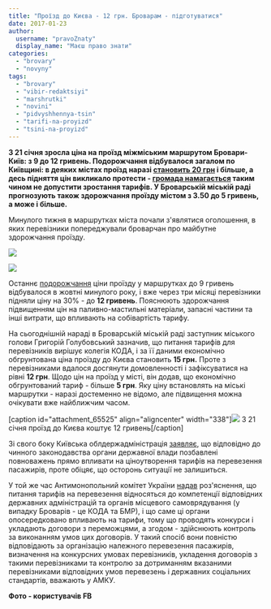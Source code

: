 ```yaml
---
title: "Проїзд до Києва - 12 грн. Броварам - підготуватися"
date: 2017-01-23
author: 
  username: "pravoZnaty"
  display_name: "Маєш право знати"
categories: 
  - "brovary"
  - "novyny"
tags: 
  - "brovary"
  - "vibir-redaktsiyi"
  - "marshrutki"
  - "novini"
  - "pidvyshhennya-tsin"
  - "tarifi-na-proyizd"
  - "tsini-na-proyizd"
---
```


**З 21 січня зросла ціна на проїзд міжміським маршрутом Бровари-Київ: з 9 до 12 гривень. Подорожчання відбувалося загалом по Київщині: в деяких містах проїзд наразі [становить 20 грн](http://bigkiev.com.ua/content/proezd-v-prigorodnyh-marshrutkah-podorozhal-do-20-griven) і більше, а десь підняття цін викликало протести - [громада намагається](https://www.facebook.com/trypilskiikrai/videos/597887127076758/?pnref=story) таким чином не допустити зростання тарифів. У Броварській міській раді прогнозують також здорожчання проїзду містом з 3.50 до 5 гривень, а може і більше.**

Минулого тижня в маршрутках міста почали з'являтися оголошення, в яких перевізники попереджували броварчан про майбутне здорожчання проїзду.

[![](https://mpz.brovary.org/wp-content/uploads/2017/01/15978045_10211583890134008_5507108044773973122_n.jpg)](https://mpz.brovary.org/wp-content/uploads/2017/01/15978045_10211583890134008_5507108044773973122_n.jpg)

[![](https://mpz.brovary.org/wp-content/uploads/2017/01/16117815_1243915919020372_1085890648_n.jpg)](https://mpz.brovary.org/wp-content/uploads/2017/01/16117815_1243915919020372_1085890648_n.jpg)

Останнє [подорожчання](https://mpz.brovary.org/9-grn-za-proyizd-u-marshrutkah-kyyiv-brovary-chergove-zdorozhchannya-proyizdu/) ціни проїзду у маршрутках до 9 гривень відбувалося в жовтні минулого року, і вже через три місяці перевізники підняли ціну на 30% - до **12 гривень**. Пояснюють здорожчання підвищенням цін на паливно-мастильні матеріали, запасні частини та інші витрати, що впливають на собівартість тарифу.

На сьогоднішній нараді в Броварській міській раді заступник міського голови Григорій Голубовський зазначив, що питання тарифів для перевізників вирішує колегія КОДА, і за її даними економічно обгрунтована ціна проїзду до Києва становить **15 грн.** Проте з перевізниками вдалося досгянути домовленності і зафіксуватися на рівні **12 грн**. Щодо цін на проїзд у місті, він додав, що економічно обгрунтований тариф - більше **5 грн**. Яку ціну встановлять на міські маршрутки - наразі достеменно не відомо, але підвищення можна очікувати вже найближчим часом.

\[caption id="attachment\_65525" align="aligncenter" width="338"\][![](https://mpz.brovary.org/wp-content/uploads/2017/01/16178740_10211622085248862_333809557241591649_o.jpg)](https://mpz.brovary.org/wp-content/uploads/2017/01/16178740_10211622085248862_333809557241591649_o.jpg) З 21 січня проїзд до Києва коштує 12 гривень\[/caption\]

Зі свого боку Київська облдержадміністрація [заявляє](http://koda.gov.ua/news/pereviznikiv-kiivshhini-zmusyat-obgru/), що відповідно до чинного законодавства органи державної влади позбавлені повноважень прямо впливати на ціноутворення тарифів на перевезення пасажирів, проте обіцяє, що осторонь ситуації не залишиться.

У той же час Антимонопольний комітет України [надав](http://www.amc.gov.ua/amku/control/main/uk/publish/article/132816) роз'яснення, що питання тарифів на перевезення відносяться до компетенції відповідних державних адміністрацій та органів місцевого самоврядування (у випадку Броварів - це КОДА та БМР), і що саме ці органи опосередковано впливають на тарифи, тому що проводять конкурси і укладають договори з переможцями, а згодом - здійснюють контроль за виконанням умов цих договорів. У такий спосіб вони повністю відповідають за організацію належного перевезення пасажирів, визначення на конкурсних умовах перевізників, укладення договорів з такими перевізниками та контролю за дотриманням вказаними перевізниками відповідних умов перевезень і державних соціальних стандартів, вважають у АМКУ.

**Фото - користувачів FB**
